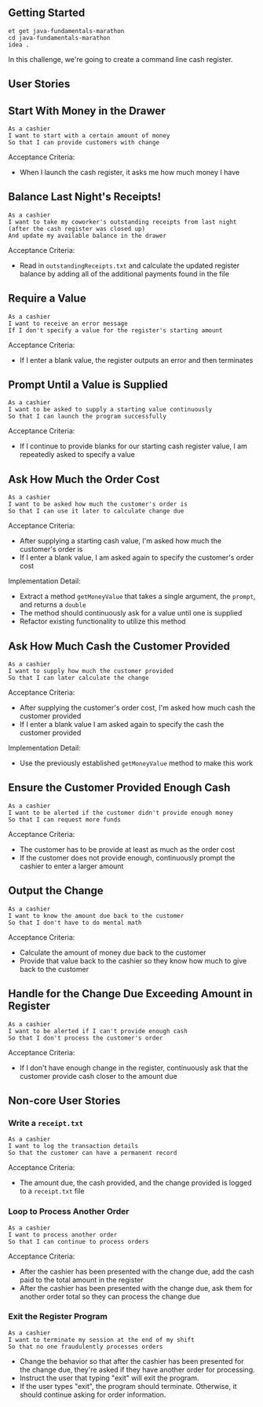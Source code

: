 ## Getting Started

```no-highlight
et get java-fundamentals-marathon
cd java-fundamentals-marathon
idea .
```

In this challenge, we're going to create a command line cash register.

## User Stories

## Start With Money in the Drawer

```no-highlight
As a cashier
I want to start with a certain amount of money
So that I can provide customers with change
```

Acceptance Criteria:

- When I launch the cash register, it asks me how much money I have

## Balance Last Night's Receipts!

```no-highlight
As a cashier
I want to take my coworker's outstanding receipts from last night (after the cash register was closed up)
And update my available balance in the drawer
```

Acceptance Criteria:

- Read in `outstandingReceipts.txt` and calculate the updated register balance by adding all of the additional payments found in the file

## Require a Value

```no-highlight
As a cashier
I want to receive an error message
If I don't specify a value for the register's starting amount
```

Acceptance Criteria:

- If I enter a blank value, the register outputs an error and then terminates

## Prompt Until a Value is Supplied

```no-highlight
As a cashier
I want to be asked to supply a starting value continuously
So that I can launch the program successfully
```

Acceptance Criteria:

- If I continue to provide blanks for our starting cash register value, I am repeatedly asked to specify a value

## Ask How Much the Order Cost

```no-highlight
As a cashier
I want to be asked how much the customer's order is
So that I can use it later to calculate change due
```

Acceptance Criteria:

- After supplying a starting cash value, I'm asked how much the customer's order is
- If I enter a blank value, I am asked again to specify the customer's order cost

Implementation Detail:

- Extract a method `getMoneyValue` that takes a single argument, the `prompt`, and returns a `double`
- The method should continuously ask for a value until one is supplied
- Refactor existing functionality to utilize this method

## Ask How Much Cash the Customer Provided

```no-highlight
As a cashier
I want to supply how much the customer provided
So that I can later calculate the change
```

Acceptance Criteria:

- After supplying the customer's order cost, I'm asked how much cash the customer provided
- If I enter a blank value I am asked again to specify the cash the customer provided

Implementation Detail:

- Use the previously established `getMoneyValue` method to make this work

## Ensure the Customer Provided Enough Cash

```no-highlight
As a cashier
I want to be alerted if the customer didn't provide enough money
So that I can request more funds
```

Acceptance Criteria:

- The customer has to be provide at least as much as the order cost
- If the customer does not provide enough, continuously prompt the cashier to enter a larger amount

## Output the Change

```no-highlight
As a cashier
I want to know the amount due back to the customer
So that I don't have to do mental math
```

Acceptance Criteria:

- Calculate the amount of money due back to the customer
- Provide that value back to the cashier so they know how much to give back to the customer

## Handle for the Change Due Exceeding Amount in Register

```no-highlight
As a cashier
I want to be alerted if I can't provide enough cash
So that I don't process the customer's order
```

Acceptance Criteria:

- If I don't have enough change in the register, continuously ask that the customer provide cash closer to the amount due

## Non-core User Stories

### Write a `receipt.txt`

```no-highlight
As a cashier
I want to log the transaction details
So that the customer can have a permanent record
```

Acceptance Criteria:

- The amount due, the cash provided, and the change provided is logged to a `receipt.txt` file

### Loop to Process Another Order

```no-highlight
As a cashier
I want to process another order
So that I can continue to process orders
```

Acceptance Criteria:

- After the cashier has been presented with the change due, add the cash paid to the total amount in the register
- After the cashier has been presented with the change due, ask them for another order total so they can process the change due

### Exit the Register Program

```no-highlight
As a cashier
I want to terminate my session at the end of my shift
So that no one fraudulently processes orders
```

- Change the behavior so that after the cashier has been presented for the change due, they're asked if they have another order for processing.
- Instruct the user that typing "exit" will exit the program.
- If the user types "exit", the program should terminate. Otherwise, it should continue asking for order information.
